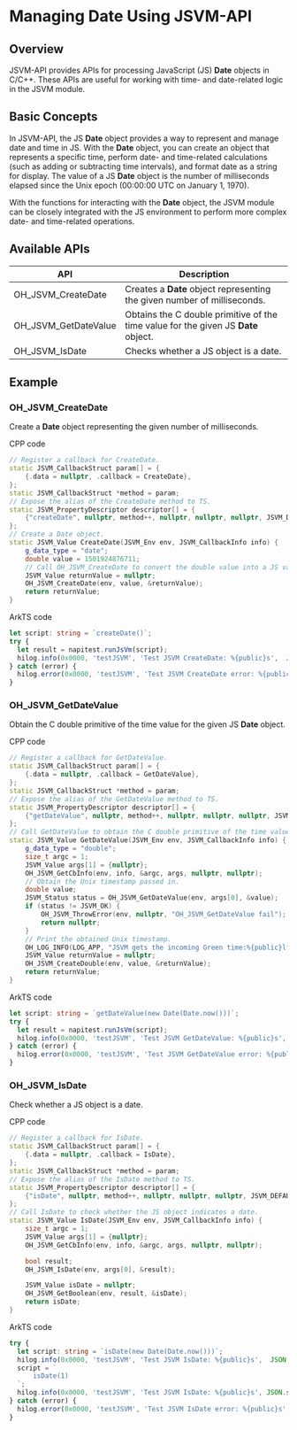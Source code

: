 # Managing Date Using JSVM-API

## Overview

JSVM-API provides APIs for processing JavaScript (JS) **Date** objects in C/C++. These APIs are useful for working with time- and date-related logic in the JSVM module.

## Basic Concepts

In JSVM-API, the JS **Date** object provides a way to represent and manage date and time in JS. With the **Date** object, you can create an object that represents a specific time, perform date- and time-related calculations (such as adding or subtracting time intervals), and format date as a string for display. The value of a JS **Date** object is the number of milliseconds elapsed since the Unix epoch (00:00:00 UTC on January 1, 1970).

With the functions for interacting with the **Date** object, the JSVM module can be closely integrated with the JS environment to perform more complex date- and time-related operations.

## Available APIs

| API                      | Description                      |
|----------------------------|--------------------------------|
| OH_JSVM_CreateDate           | Creates a **Date** object representing the given number of milliseconds. |
| OH_JSVM_GetDateValue        | Obtains the C double primitive of the time value for the given JS **Date** object. |
| OH_JSVM_IsDate               | Checks whether a JS object is a date.|

## Example

### OH_JSVM_CreateDate

Create a **Date** object representing the given number of milliseconds.

CPP code

```cpp
// Register a callback for CreateDate.
static JSVM_CallbackStruct param[] = {
    {.data = nullptr, .callback = CreateDate},
};
static JSVM_CallbackStruct *method = param;
// Expose the alias of the CreateDate method to TS.
static JSVM_PropertyDescriptor descriptor[] = {
    {"createDate", nullptr, method++, nullptr, nullptr, nullptr, JSVM_DEFAULT},
};
// Create a Date object.
static JSVM_Value CreateDate(JSVM_Env env, JSVM_CallbackInfo info) {
    g_data_type = "date";
    double value = 1501924876711;
    // Call OH_JSVM_CreateDate to convert the double value into a JS value indicating the date and time.
    JSVM_Value returnValue = nullptr;
    OH_JSVM_CreateDate(env, value, &returnValue);
    return returnValue;
}
```

ArkTS code

```ts
let script: string = `createDate()`;
try {
  let result = napitest.runJsVm(script);
  hilog.info(0x0000, 'testJSVM', 'Test JSVM CreateDate: %{public}s',  JSON.stringify(result));
} catch (error) {
  hilog.error(0x0000, 'testJSVM', 'Test JSVM CreateDate error: %{public}s', error.message);
}
```

### OH_JSVM_GetDateValue

Obtain the C double primitive of the time value for the given JS **Date** object.

CPP code

```cpp
// Register a callback for GetDateValue.
static JSVM_CallbackStruct param[] = {
    {.data = nullptr, .callback = GetDateValue},
};
static JSVM_CallbackStruct *method = param;
// Expose the alias of the GetDateValue method to TS.
static JSVM_PropertyDescriptor descriptor[] = {
    {"getDateValue", nullptr, method++, nullptr, nullptr, nullptr, JSVM_DEFAULT},
};
// Call GetDateValue to obtain the C double primitive of the time value.
static JSVM_Value GetDateValue(JSVM_Env env, JSVM_CallbackInfo info) {
    g_data_type = "double";
    size_t argc = 1;
    JSVM_Value args[1] = {nullptr};
    OH_JSVM_GetCbInfo(env, info, &argc, args, nullptr, nullptr);
    // Obtain the Unix timestamp passed in.
    double value;
    JSVM_Status status = OH_JSVM_GetDateValue(env, args[0], &value);
    if (status != JSVM_OK) {
        OH_JSVM_ThrowError(env, nullptr, "OH_JSVM_GetDateValue fail");
        return nullptr;
    }
    // Print the obtained Unix timestamp.
    OH_LOG_INFO(LOG_APP, "JSVM gets the incoming Green time:%{public}lf.", value);
    JSVM_Value returnValue = nullptr;
    OH_JSVM_CreateDouble(env, value, &returnValue);
    return returnValue;
}
```

ArkTS code

```ts
let script: string = `getDateValue(new Date(Date.now()))`;
try {
  let result = napitest.runJsVm(script);
  hilog.info(0x0000, 'testJSVM', 'Test JSVM GetDateValue: %{public}s',  JSON.stringify(result));
} catch (error) {
  hilog.error(0x0000, 'testJSVM', 'Test JSVM GetDateValue error: %{public}s', error.message);
}
```

### OH_JSVM_IsDate

Check whether a JS object is a date.

CPP code

```cpp
// Register a callback for IsDate.
static JSVM_CallbackStruct param[] = {
    {.data = nullptr, .callback = IsDate},
};
static JSVM_CallbackStruct *method = param;
// Expose the alias of the IsDate method to TS.
static JSVM_PropertyDescriptor descriptor[] = {
    {"isDate", nullptr, method++, nullptr, nullptr, nullptr, JSVM_DEFAULT},
};
// Call IsDate to check whether the JS object indicates a date.
static JSVM_Value IsDate(JSVM_Env env, JSVM_CallbackInfo info) {
    size_t argc = 1;
    JSVM_Value args[1] = {nullptr};
    OH_JSVM_GetCbInfo(env, info, &argc, args, nullptr, nullptr);

    bool result;
    OH_JSVM_IsDate(env, args[0], &result);

    JSVM_Value isDate = nullptr;
    OH_JSVM_GetBoolean(env, result, &isDate);
    return isDate;
}
```

ArkTS code

```ts
try {
  let script: string = `isDate(new Date(Date.now()))`;
  hilog.info(0x0000, 'testJSVM', 'Test JSVM IsDate: %{public}s',  JSON.stringify(napitest.runJsVm(script)));
  script = `
      isDate(1)
  `;
  hilog.info(0x0000, 'testJSVM', 'Test JSVM IsDate: %{public}s', JSON.stringify(napitest.runJsVm(script)));
} catch (error) {
  hilog.error(0x0000, 'testJSVM', 'Test JSVM IsDate error: %{public}s', error.message);
}
```
